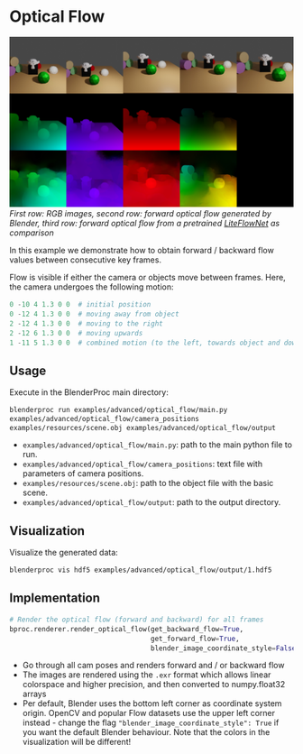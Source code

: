 # Optical Flow

![](../../../images/optical_flow_rendering.jpg)
_First row: RGB images, second row: forward optical flow generated by Blender, third row: forward optical flow from a pretrained [LiteFlowNet](http://mmlab.ie.cuhk.edu.hk/projects/LiteFlowNet/) as comparison_


In this example we demonstrate how to obtain forward / backward flow values between consecutive key frames. 

Flow is visible if either the camera or objects move between frames. Here, the camera undergoes the following motion:
```python
0 -10 4 1.3 0 0  # initial position
0 -12 4 1.3 0 0  # moving away from object
2 -12 4 1.3 0 0  # moving to the right
2 -12 6 1.3 0 0  # moving upwards
1 -11 5 1.3 0 0  # combined motion (to the left, towards object and downwards)
```

## Usage

Execute in the BlenderProc main directory:

```
blenderproc run examples/advanced/optical_flow/main.py examples/advanced/optical_flow/camera_positions examples/resources/scene.obj examples/advanced/optical_flow/output
```

* `examples/advanced/optical_flow/main.py`: path to the main python file to run.
* `examples/advanced/optical_flow/camera_positions`: text file with parameters of camera positions.
* `examples/resources/scene.obj`: path to the object file with the basic scene.
* `examples/advanced/optical_flow/output`: path to the output directory.

## Visualization

Visualize the generated data:

```
blenderproc vis hdf5 examples/advanced/optical_flow/output/1.hdf5
```

## Implementation

```python
# Render the optical flow (forward and backward) for all frames
bproc.renderer.render_optical_flow(get_backward_flow=True, 
                                   get_forward_flow=True, 
                                   blender_image_coordinate_style=False)
```

* Go through all cam poses and renders forward and / or backward flow
* The images are rendered using the `.exr` format which allows linear colorspace and higher precision, and then converted to numpy.float32 arrays
* Per default, Blender uses the bottom left corner as coordinate system origin. OpenCV and popular Flow datasets use the upper left corner instead - change the flag `"blender_image_coordinate_style": True` if you want the default Blender behaviour. Note that the colors in the visualization will be different!